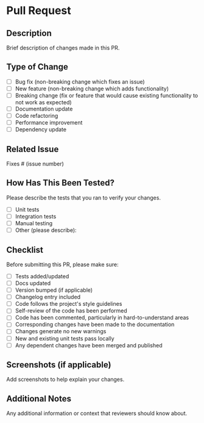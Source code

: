 # Pull Request

## Description

Brief description of changes made in this PR.

## Type of Change

- [ ] Bug fix (non-breaking change which fixes an issue)
- [ ] New feature (non-breaking change which adds functionality)
- [ ] Breaking change (fix or feature that would cause existing functionality to not work as expected)
- [ ] Documentation update
- [ ] Code refactoring
- [ ] Performance improvement
- [ ] Dependency update

## Related Issue

Fixes # (issue number)

## How Has This Been Tested?

Please describe the tests that you ran to verify your changes.

- [ ] Unit tests
- [ ] Integration tests
- [ ] Manual testing
- [ ] Other (please describe):

## Checklist

Before submitting this PR, please make sure:

- [ ] Tests added/updated
- [ ] Docs updated
- [ ] Version bumped (if applicable)
- [ ] Changelog entry included
- [ ] Code follows the project's style guidelines
- [ ] Self-review of the code has been performed
- [ ] Code has been commented, particularly in hard-to-understand areas
- [ ] Corresponding changes have been made to the documentation
- [ ] Changes generate no new warnings
- [ ] New and existing unit tests pass locally
- [ ] Any dependent changes have been merged and published

## Screenshots (if applicable)

Add screenshots to help explain your changes.

## Additional Notes

Any additional information or context that reviewers should know about.
